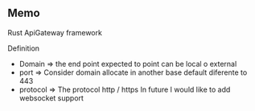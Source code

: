 ## Memo

Rust ApiGateway framework

Definition

- Domain => the end point expected  to point can be local o external
- port => Consider domain allocate in another base default diferente to 443
- protocol => The protocol http / https
    In future I would like to add websocket support